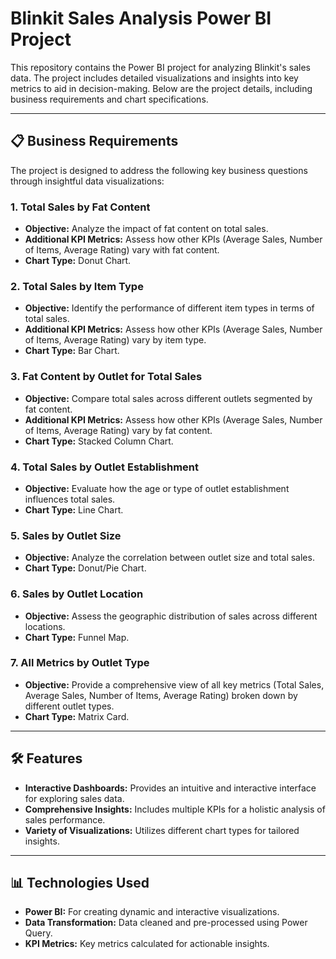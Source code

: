 # Blinkit Sales Analysis Power BI Project

This repository contains the Power BI project for analyzing Blinkit's sales data. The project includes detailed visualizations and insights into key metrics to aid in decision-making. Below are the project details, including business requirements and chart specifications.

---

## 📋 Business Requirements

The project is designed to address the following key business questions through insightful data visualizations:

### 1. **Total Sales by Fat Content**
   - **Objective:** Analyze the impact of fat content on total sales.
   - **Additional KPI Metrics:** Assess how other KPIs (Average Sales, Number of Items, Average Rating) vary with fat content.
   - **Chart Type:** Donut Chart.

### 2. **Total Sales by Item Type**
   - **Objective:** Identify the performance of different item types in terms of total sales.
   - **Additional KPI Metrics:** Assess how other KPIs (Average Sales, Number of Items, Average Rating) vary by item type.
   - **Chart Type:** Bar Chart.

### 3. **Fat Content by Outlet for Total Sales**
   - **Objective:** Compare total sales across different outlets segmented by fat content.
   - **Additional KPI Metrics:** Assess how other KPIs (Average Sales, Number of Items, Average Rating) vary by fat content.
   - **Chart Type:** Stacked Column Chart.

### 4. **Total Sales by Outlet Establishment**
   - **Objective:** Evaluate how the age or type of outlet establishment influences total sales.
   - **Chart Type:** Line Chart.

### 5. **Sales by Outlet Size**
   - **Objective:** Analyze the correlation between outlet size and total sales.
   - **Chart Type:** Donut/Pie Chart.

### 6. **Sales by Outlet Location**
   - **Objective:** Assess the geographic distribution of sales across different locations.
   - **Chart Type:** Funnel Map.

### 7. **All Metrics by Outlet Type**
   - **Objective:** Provide a comprehensive view of all key metrics (Total Sales, Average Sales, Number of Items, Average Rating) broken down by different outlet types.
   - **Chart Type:** Matrix Card.

---

## 🛠️ Features

- **Interactive Dashboards:** Provides an intuitive and interactive interface for exploring sales data.
- **Comprehensive Insights:** Includes multiple KPIs for a holistic analysis of sales performance.
- **Variety of Visualizations:** Utilizes different chart types for tailored insights.

---

## 📊 Technologies Used

- **Power BI:** For creating dynamic and interactive visualizations.
- **Data Transformation:** Data cleaned and pre-processed using Power Query.
- **KPI Metrics:** Key metrics calculated for actionable insights.
